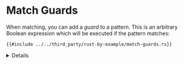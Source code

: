 # Match Guards

When matching, you can add a _guard_ to a pattern. This is an arbitrary Boolean
expression which will be executed if the pattern matches:

```rust,editable
{{#include ../../third_party/rust-by-example/match-guards.rs}}
```

<details>

Key Points:
* Match guards as a separate syntax feature are important and necessary when we wish to concisely express more complex ideas than patterns alone would allow.
* They are not the same as separate `if` expression inside of the match arm. An `if` expression inside of the branch block (after `=>`) happens after the match arm is selected. Failing the `if` condition inside of that block won't result in other arms
of the original `match` expression being considered.  
* You can use the variables defined in the pattern in your if expression.
* The condition defined in the guard applies to every expression in a pattern with an `|`.
</details>
